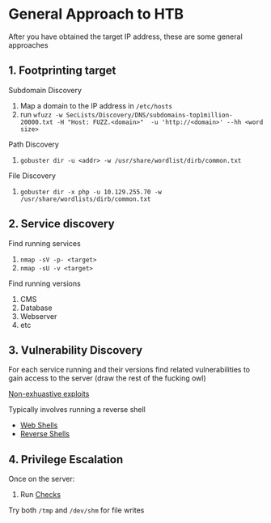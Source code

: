 # General Approach to HTB

After you have obtained the target IP address, these are some general approaches

## 1. Footprinting target

Subdomain Discovery
1. Map a domain to the IP address in `/etc/hosts`
2. run `wfuzz -w SecLists/Discovery/DNS/subdomains-top1million-20000.txt -H "Host: FUZZ.<domain>"  -u 'http://<domain>' --hh <word size>`

Path Discovery
1. `gobuster dir -u <addr> -w /usr/share/wordlist/dirb/common.txt`

File Discovery
1. `gobuster dir -x php -u 10.129.255.70 -w /usr/share/wordlists/dirb/common.txt`


## 2. Service discovery

Find running services
1. `nmap -sV -p- <target>`
2. `nmap -sU -v <target>`

Find running versions
1. CMS
2. Database
3. Webserver
4. etc

## 3. Vulnerability Discovery

For each service running and their versions find related vulnerabilities to gain access to the server (draw the rest of the fucking owl)

[Non-exhuastive exploits](https://github.com/jinhaochan/HTB/blob/master/HTB/EXPLOITS.md)

Typically involves running a reverse shell
- [Web Shells](https://github.com/jinhaochan/HTB/blob/master/HTB/EXPLOITS.md#webshells)
- [Reverse Shells](https://github.com/jinhaochan/HTB/blob/master/HTB/EXPLOITS.md#nc-reverse-shells)

## 4. Privilege Escalation

Once on the server:
1. Run [Checks](https://github.com/jinhaochan/HTB/blob/master/HTB/CHECKS.md)

Try both `/tmp` and `/dev/shm` for file writes
